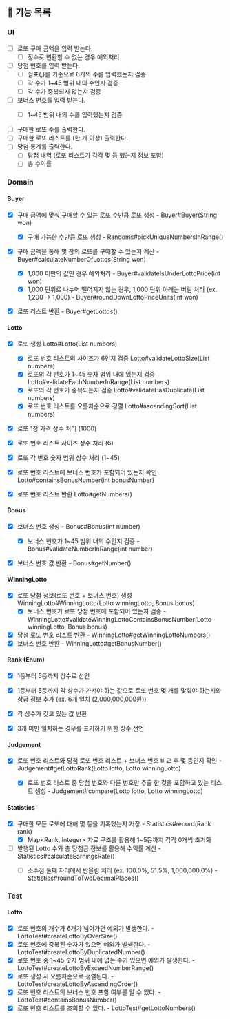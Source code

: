 ## 🔖 기능 목록

### UI
- [ ] 로또 구매 금액을 입력 받는다.
  - [ ] 정수로 변환할 수 없는 경우 예외처리
- [ ] 당첨 번호를 입력 받는다.
  - [ ] 쉼표(,)를 기준으로 6개의 수를 입력했는지 검증
  - [ ] 각 수가 1~45 범위 내의 수인지 검증
  - [ ] 각 수가 중복되지 않는지 검증
- [ ] 보너스 번호를 입력 받는다.
    - [ ] 1~45 범위 내의 수를 입력했는지 검증


- [ ] 구매한 로또 수를 출력한다. 
- [ ] 구매한 로또 리스트를 (한 개 이상) 출력한다.
- [ ] 당첨 통계를 출력한다.
    -[ ] 당첨 내역 (로또 리스트가 각각 몇 등 했는지 정보 포함)
    -[ ] 총 수익률

### Domain


#### Buyer
- [X] 구매 금액에 맞춰 구매할 수 있는 로또 수만큼 로또 생성 - Buyer#Buyer(String won)
  - [X] 구매 가능한 수만큼 로또 생성 - Randoms#pickUniqueNumbersInRange()
- [X] 구매 금액을 통해 몇 장의 로또를 구매할 수 있는지 계산 - Buyer#calculateNumberOfLottos(String won)
  - [X] 1,000 미만의 값인 경우 예외처리 - Buyer#validateIsUnderLottoPrice(int won) 
  - [X] 1,000 단위로 나누어 떨어지지 않는 경우, 1,000 단위 아래는 버림 처리 (ex. 1,200 -> 1,000) - Buyer#roundDownLottoPriceUnits(int won)
- [X] 로또 리스트 반환 - Buyer#getLottos() 


#### Lotto
- [X] 로또 생성 Lotto#Lotto(List<Integer> numbers)
  - [X] 로또 번호 리스트의 사이즈가 6인지 검증 Lotto#validateLottoSize(List<Integer> numbers)
  - [X] 로또의 각 번호가 1~45 숫자 범위 내에 있는지 검증 Lotto#validateEachNumberInRange(List<Integer> numbers)
  - [X] 로또의 각 번호가 중복되는지 검증 Lotto#validateHasDuplicate(List<Integer> numbers)
  - [X] 로또 번호 리스트를 오름차순으로 정렬 Lotto#ascendingSort(List<Integer> numbers)
- [X] 로또 1장 가격 상수 처리 (1000) 
- [X] 로또 번호 리스트 사이즈 상수 처리 (6)
- [X] 로또 각 번호 숫자 범위 상수 처리 (1~45)
- [X] 로또 번호 리스트에 보너스 번호가 포함되어 있는지 확인 Lotto#containsBonusNumber(int bonusNumber)
- [X] 로또 번호 리스트 반환 Lotto#getNumbers()


#### Bonus
- [X] 보너스 번호 생성 - Bonus#Bonus(int number)
  - [X] 보너스 번호가 1~45 범위 내의 수인지 검증 - Bonus#validateNumberInRange(int number)
- [X] 보너스 번호 값 반환 - Bonus#getNumber()


#### WinningLotto
- [X] 로또 당첨 정보(로또 번호 + 보너스 번호) 생성 WinningLotto#WinningLotto(Lotto winningLotto, Bonus bonus)
  - [X] 보너스 번호가 로또 당첨 번호에 포함되어 있는지 검증 - WinningLotto#validateWinningLottoContainsBonusNumber(Lotto winningLotto, Bonus bonus)
- [X] 당첨 로또 번호 리스트 반환 - WinningLotto#getWinningLottoNumbers() 
- [X] 보너스 번호 반환 - WinningLotto#getBonusNumber() 

#### Rank (Enum)
- [X] 1등부터 5등까지 상수로 선언
- [X] 1등부터 5등까지 각 상수가 가져야 하는 값으로 로또 번호 몇 개를 맞춰야 하는지와 상금 정보 추가 (ex. 6개 일치 (2,000,000,000원))
- [X] 각 상수가 갖고 있는 값 반환
- [X] 3개 미만 일치하는 경우를 표기하기 위한 상수 선언


#### Judgement
- [X] 로또 번호 리스트와 당첨 로또 번호 리스트 + 보너스 번호 비교 후 몇 등인지 확인 - Judgement#getLottoRank(Lotto lotto, Lotto winningLotto)
  - [X] 로또 번호 리스트 중 당첨 번호와 다른 번호만 추출 한 것을 포함하고 있는 리스트 생성 - Judgement#compare(Lotto lotto, Lotto winningLotto)


#### Statistics
- [X] 구매한 모든 로또에 대해 몇 등을 기록했는지 저장 - Statistics#record(Rank rank)
  - [X] Map<Rank, Integer> 자료 구조를 활용해 1~5등까지 각각 0개씩 초기화
- [ ] 발행된 Lotto 수와 총 당첨금 정보를 활용해 수익률 계산 - Statistics#calculateEarningsRate()
  - [ ] 소수점 둘째 자리에서 반올림 처리 (ex. 100.0%, 51.5%, 1,000,000,0%) - Statistics#roundToTwoDecimalPlaces()
  

### Test

#### Lotto
- [X] 로또 번호의 개수가 6개가 넘어가면 예외가 발생한다. - LottoTest#createLottoByOverSize()
- [X] 로또 번호에 중복된 숫자가 있으면 예외가 발생한다. - LottoTest#createLottoByDuplicatedNumber()
- [X] 로또 번호 중 1~45 숫자 범위 내에 없는 수가 있으면 예외가 발생한다. - LottoTest#createLottoByExceedNumberRange()
- [X] 로또 생성 시 오름차순으로 정렬된다. - LottoTest#createLottoByAscendingOrder()
- [X] 로또 번호 리스트의 보너스 번호 포함 여부를 알 수 있다. - LottoTest#containsBonusNumber()
- [X] 로또 번호 리스트를 조회할 수 있다. - LottoTest#getLottoNumbers()